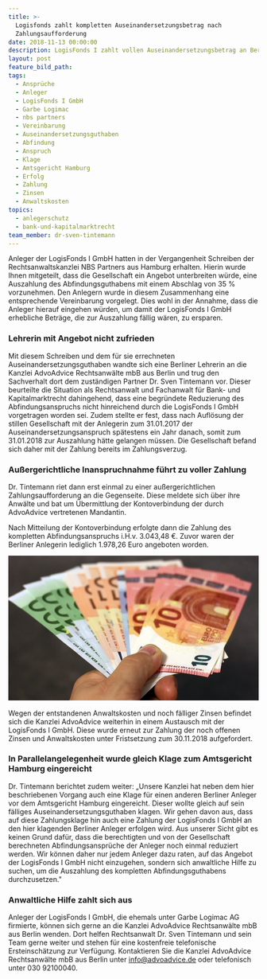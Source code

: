 ```yaml
---
title: >-
  Logisfonds zahlt kompletten Auseinandersetzungsbetrag nach
  Zahlungsaufforderung
date: 2018-11-13 00:00:00
description: LogisFonds I zahlt vollen Auseinandersetzungsbetrag an Berliner Anlegerin aus
layout: post
feature_bild_path:
tags:
  - Ansprüche
  - Anleger
  - LogisFonds I GmbH
  - Garbe Logimac
  - nbs partners
  - Vereinbarung
  - Auseinandersetzungsguthaben
  - Abfindung
  - Anspruch
  - Klage
  - Amtsgericht Hamburg
  - Erfolg
  - Zahlung
  - Zinsen
  - Anwaltskosten
topics:
  - anlegerschutz
  - bank-und-kapitalmarktrecht
team_member: dr-sven-tintemann
---
```


Anleger der LogisFonds I GmbH hatten in der Vergangenheit Schreiben der Rechtsanwaltskanzlei NBS Partners aus Hamburg erhalten. Hierin wurde Ihnen mitgeteilt, dass die Gesellschaft ein Angebot unterbreiten w&uuml;rde, eine Auszahlung des Abfindungsguthabens mit einem Abschlag von 35 % vorzunehmen. Den Anlegern wurde in diesem Zusammenhang eine entsprechende Vereinbarung vorgelegt. Dies wohl in der Annahme, dass die Anleger hierauf eingehen w&uuml;rden, um damit der LogisFonds I GmbH erhebliche Betr&auml;ge, die zur Auszahlung f&auml;llig w&auml;ren, zu ersparen.

### Lehrerin mit Angebot nicht zufrieden

Mit diesem Schreiben und dem f&uuml;r sie errechneten Auseinandersetzungsguthaben wandte sich eine Berliner Lehrerin an die Kanzlei AdvoAdvice Rechtsanw&auml;lte mbB aus Berlin und trug den Sachverhalt dort dem zust&auml;ndigen Partner Dr. Sven Tintemann vor. Dieser beurteilte die Situation als Rechtsanwalt und Fachanwalt f&uuml;r Bank- und Kapitalmarktrecht dahingehend, dass eine begr&uuml;ndete Reduzierung des Abfindungsanspruchs nicht hinreichend durch die LogisFonds I GmbH vorgetragen worden sei. Zudem stellte er fest, dass nach Aufl&ouml;sung der stillen Gesellschaft mit der Anlegerin zum 31.01.2017 der Auseinandersetzungsanspruch sp&auml;testens ein Jahr danach, somit zum 31.01.2018 zur Auszahlung h&auml;tte gelangen m&uuml;ssen. Die Gesellschaft befand sich daher mit der Zahlung bereits im Zahlungsverzug.

### Au&szlig;ergerichtliche Inanspruchnahme f&uuml;hrt zu voller Zahlung

Dr. Tintemann riet dann erst einmal zu einer au&szlig;ergerichtlichen Zahlungsaufforderung an die Gegenseite. Diese meldete sich &uuml;ber ihre Anw&auml;lte und bat um &Uuml;bermittlung der Kontoverbindung der durch AdvoAdvice vertretenen Mandantin.

Nach Mitteilung der Kontoverbindung erfolgte dann die Zahlung des kompletten Abfindungsanspruchs i.H.v. 3.043,48 €. Zuvor waren der Berliner Anlegerin lediglich 1.978,26 Euro angeboten worden.

![Geld zurück - Foto Pixabay](/uploads/money-1005464-640-3.jpg "LogisFonds zahlt Anlegerin komplettes Abfindungsguthaben aus")

Wegen der entstandenen Anwaltskosten und noch f&auml;lliger Zinsen befindet sich die Kanzlei AdvoAdvice weiterhin in einem Austausch mit der LogisFonds I GmbH. Diese wurde erneut zur Zahlung der noch offenen Zinsen und Anwaltskosten unter Fristsetzung zum 30.11.2018 aufgefordert.

### In Parallelangelegenheit wurde gleich Klage zum Amtsgericht Hamburg eingereicht

Dr. Tintemann berichtet zudem weiter: „Unsere Kanzlei hat neben dem hier beschriebenen Vorgang auch eine Klage f&uuml;r einen anderen Berliner Anleger vor dem Amtsgericht Hamburg eingereicht. Dieser wollte gleich auf sein f&auml;lliges Auseinandersetzungsguthaben klagen. Wir gehen davon aus, dass auf diese Zahlungsklage hin auch eine Zahlung der LogisFonds I GmbH an den hier klagenden Berliner Anleger erfolgen wird. Aus unserer Sicht gibt es keinen Grund daf&uuml;r, dass die berechtigten und von der Gesellschaft berechneten Abfindungsanspr&uuml;che der Anleger noch einmal reduziert werden. Wir k&ouml;nnen daher nur jedem Anleger dazu raten, auf das Angebot der LogisFonds I GmbH nicht einzugehen, sondern sich anwaltliche Hilfe zu suchen, um die Auszahlung des kompletten Abfindungsguthabens durchzusetzen."

### Anwaltliche Hilfe zahlt sich aus

Anleger der LogisFonds I GmbH, die ehemals unter Garbe Logimac AG firmierte, k&ouml;nnen sich gerne an die Kanzlei AdvoAdvice Rechtsanw&auml;lte mbB aus Berlin wenden. Dort helfen Rechtsanwalt Dr. Sven Tintemann und sein Team gerne weiter und stehen f&uuml;r eine kostenfreie telefonische Ersteinsch&auml;tzung zur Verf&uuml;gung. Kontaktieren Sie die Kanzlei AdvoAdvice Rechtsanw&auml;lte mbB aus Berlin unter info@advoadvice.de oder telefonisch unter 030 92100040.